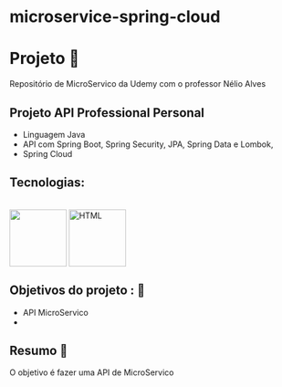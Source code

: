 # microservice-spring-cloud

# Projeto 💼 

Repositório de MicroServico da Udemy com o professor Nélio Alves

## Projeto API Professional Personal

- Linguagem Java
- API com Spring Boot, Spring Security, JPA, Spring Data e Lombok,
- Spring Cloud

## Tecnologias: 

<div style="display: inline_block theme=radical" align="justify"><br>
  <img align="center" width="100" src="https://cdn.jsdelivr.net/gh/devicons/devicon/icons/java/java-original-wordmark.svg">
  <img align="center" width="100" src="https://cdn.jsdelivr.net/gh/devicons/devicon/icons/spring/spring-original-wordmark.svg" alt="HTML">
</div>

## Objetivos do projeto : 📖

- API MicroServico
- 
## Resumo 📖 

O objetivo é fazer uma API de MicroServico
